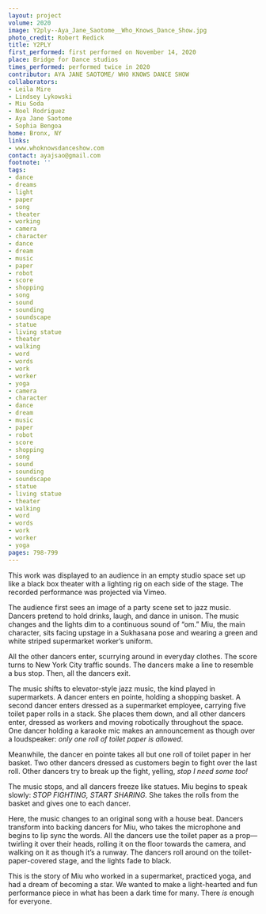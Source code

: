 ```yaml
---
layout: project
volume: 2020
image: Y2ply--Aya_Jane_Saotome__Who_Knows_Dance_Show.jpg
photo_credit: Robert Redick
title: Y2PLY
first_performed: first performed on November 14, 2020
place: Bridge for Dance studios
times_performed: performed twice in 2020
contributor: AYA JANE SAOTOME/ WHO KNOWS DANCE SHOW
collaborators:
- Leila Mire
- Lindsey Lykowski
- Miu Soda
- Noel Rodriguez
- Aya Jane Saotome
- Sophia Bengoa
home: Bronx, NY
links:
- www.whoknowsdanceshow.com
contact: ayajsao@gmail.com
footnote: ''
tags:
- dance
- dreams
- light
- paper
- song
- theater
- working
- camera
- character
- dance
- dream
- music
- paper
- robot
- score
- shopping
- song
- sound
- sounding
- soundscape
- statue
- living statue
- theater
- walking
- word
- words
- work
- worker
- yoga
- camera
- character
- dance
- dream
- music
- paper
- robot
- score
- shopping
- song
- sound
- sounding
- soundscape
- statue
- living statue
- theater
- walking
- word
- words
- work
- worker
- yoga
pages: 798-799
---
```


This work was displayed to an audience in an empty studio space set up like a black box theater with a lighting rig on each side of the stage. The recorded performance was projected via Vimeo. 

The audience first sees an image of a party scene set to jazz music. Dancers pretend to hold drinks, laugh, and dance in unison. The music changes and the lights dim to a continuous sound of “om.” Miu, the main character, sits facing upstage in a Sukhasana pose and wearing a green and white striped supermarket worker’s uniform. 

All the other dancers enter, scurrying around in everyday clothes. The score turns to New York City traffic sounds. The dancers make a line to resemble a bus stop. Then, all the dancers exit.

The music shifts to elevator-style jazz music, the kind played in supermarkets. A dancer enters en pointe, holding a shopping basket. A second dancer enters dressed as a supermarket employee, carrying five toilet paper rolls in a stack. She places them down, and all other dancers enter, dressed as workers and moving robotically throughout the space. One dancer holding a karaoke mic makes an announcement as though over a loudspeaker: *only one roll of toilet paper is allowed*.

Meanwhile, the dancer en pointe takes all but one roll of toilet paper in her basket. Two other dancers dressed as customers begin to fight over the last roll. Other dancers try to break up the fight, yelling, *stop I need some too!*

The music stops, and all dancers freeze like statues. Miu begins to speak slowly: *STOP FIGHTING, START SHARING.* She takes the rolls from the basket and gives one to each dancer. 

Here, the music changes to an original song with a house beat. Dancers transform into backing dancers for Miu, who takes the microphone and begins to lip sync the words. All the dancers use the toilet paper as a prop—twirling it over their heads, rolling it on the floor towards the camera, and walking on it as though it’s a runway. The dancers roll around on the toilet-paper-covered stage, and the lights fade to black. 

This is the story of Miu who worked in a supermarket, practiced yoga, and had a dream of becoming a star. We wanted to make a light-hearted and fun performance piece in what has been a dark time for many. There *is* enough for everyone. 
